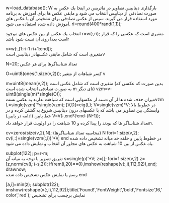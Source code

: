 w=load_database();
W بارگذارى ديتابيس تصاوير در ماتريس
در اينجا يك عكس به صورت تصادفى از ديتابيس انتخاب مى شود و مابقى عكس ها براى آموزش به برنامه مورد استفاده قرار مى گيرند. سپس از عكس تصادفى براى تشخيص آن با عكس هاى آموزش داده شده استفاده مى شود.
ri=round(400*rand(1,1));  
        
انتخاب يك عكس از بين عكس های موجود 
r=w(:,ri);
متغيرى است كه عكسى را كه قرار است بعدا روى آن تست شود باشدr

v=w(:,[1:ri-1 ri+1:end]);           
متغيرى است كه شامل مابقی عکسهادر ديتابيس استv

N=20;
تعداد شناساگرها براى هر عكس 

O=uint8(ones(1,size(v,2))); 
كسر شباهات از متغير v



m=uint8(mean(v,2));
متغيرى است كه شامل عكس است (بدين صورت كه عكسى كه به صورت تصادفى انتخاب شده است m تاى ديگر)
vzm=v-uint8(single(m)*single(O));   
ميزان حذف شده ها از آن دسته از عكسهايى است كه شباهت ندارند به عكس تستvzm
L=single(vzm)'*single(vzm);
[V,D]=eig(L);
V=single(vzm)*V;
در خطوط بالا وابستگى بين تصاوير‌ مى باشد كه با عكسهاى درون ديتابيس شروع به گشتن كرده و در خط پايين (ادامه در پايين)
V=V(:,end:-1:end-(N-1));            
تعداد شناساگر ها كه بودند را پيدا كرده و 10 شباهت را در اولويت قرار خواهد دادn.

cv=zeros(size(v,2),N);
(محاسبه تعداد شناساگرها) N
fori=1:size(v,2);
cv(i,:)=single(vzm(:,i))'*V;
end
در خطوط پايين و حلقه حد ميانه تشخيص داده شده يك عكس از بين 10 شباهت به عكس هاى مجاور آن انتخاب و نمايش داده مى شود.

subplot(122);
p=r-m;                              
تفریق تصویر با توجه به میانه آن 
s=single(p)'*V;
z=[];
fori=1:size(v,2)
    z=[z,norm(cv(i,:)-s,2)];
if(rem(i,20)==0),imshow(reshape(v(:,i),112,92)),end;
drawnow;	
رسم يا نمايش عكس تشخيص داده شده
end

[a,i]=min(z);
subplot(122);
imshow(reshape(v(:,i),112,92));title('Found!','FontWeight','bold','Fontsize',16,'color','red');
نمايش برچسب براى تشخيص
